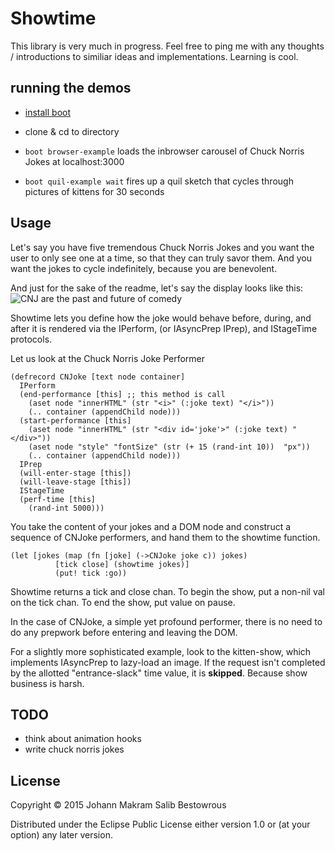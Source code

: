 

# Showtime

This library is very much in progress. Feel free to ping me with any thoughts / introductions to similiar ideas and implementations. Learning is cool.

## running the demos

- [install boot](https://github.com/boot-clj/boot#install)

- clone & cd to directory

- ```boot browser-example```  loads the inbrowser carousel of Chuck Norris Jokes at localhost:3000

- ```boot quil-example wait``` fires up a quil sketch that cycles through pictures of kittens for 30 seconds

## Usage

Let's say you have five tremendous Chuck Norris Jokes and you want the user to only see one at a time, so that they can truly savor them. And you want the jokes to cycle indefinitely, because you are benevolent.

And just for the sake of the readme, let's say the display looks like this:
![CNJ are the past and future of comedy](http://i.imgur.com/Sib8ivv.gif)

Showtime lets you define how the joke would behave before, during, and after it is rendered via the IPerform, (or IAsyncPrep IPrep), and IStageTime protocols.

Let us look at the Chuck Norris Joke Performer

```
(defrecord CNJoke [text node container]
  IPerform
  (end-performance [this] ;; this method is call
    (aset node "innerHTML" (str "<i>" (:joke text) "</i>"))
    (.. container (appendChild node)))
  (start-performance [this]
    (aset node "innerHTML" (str "<div id='joke'>" (:joke text) "</div>"))
    (aset node "style" "fontSize" (str (+ 15 (rand-int 10))  "px"))
    (.. container (appendChild node)))
  IPrep
  (will-enter-stage [this])
  (will-leave-stage [this])
  IStageTime
  (perf-time [this]
    (rand-int 5000)))
```

You take the content of your jokes and a DOM node and construct a sequence of CNJoke performers, and hand them to the showtime function.

```
(let [jokes (map (fn [joke] (->CNJoke joke c)) jokes)
          [tick close] (showtime jokes)]
          (put! tick :go))
```

Showtime returns a tick and close chan. To begin the show, put a non-nil val on the tick chan. To end the show, put value on pause.

In the case of CNJoke, a simple yet profound performer, there is no need to do any prepwork before entering and leaving the DOM.

For a slightly more sophisticated example, look to the kitten-show,  which implements IAsyncPrep to lazy-load an image. If the request isn't completed by the allotted "entrance-slack" time value, it is **skipped**. Because show business is harsh.

## TODO

- think about animation hooks
- write chuck norris jokes



## License

Copyright © 2015 Johann Makram Salib Bestowrous

Distributed under the Eclipse Public License either version 1.0 or (at
your option) any later version.
